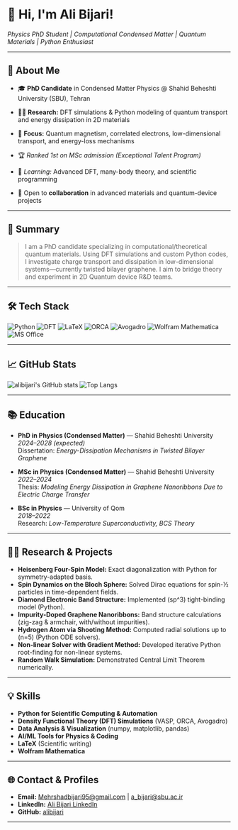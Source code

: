# 👋 Hi, I'm Ali Bijari!

_Physics PhD Student | Computational Condensed Matter | Quantum Materials | Python Enthusiast_

---

## 🚀 About Me

- 🎓 **PhD Candidate** in Condensed Matter Physics @ Shahid Beheshti University (SBU), Tehran  
- 🧑‍💻 **Research:** DFT simulations & Python modeling of quantum transport and energy dissipation in 2D materials  
- 🧠 **Focus:** Quantum magnetism, correlated electrons, low-dimensional transport, and energy-loss mechanisms  
- 🏆 _Ranked 1st on MSc admission (Exceptional Talent Program)_

- 🌱 _Learning:_ Advanced DFT, many-body theory, and scientific programming  
- 💬 Open to **collaboration** in advanced materials and quantum-device projects

---

## 🎯 Summary

> I am a PhD candidate specializing in computational/theoretical quantum materials. Using DFT simulations and custom Python codes, I investigate charge transport and dissipation in low-dimensional systems—currently twisted bilayer graphene. I aim to bridge theory and experiment in 2D Quantum device R&D teams.

---

## 🛠️ Tech Stack

![Python](https://img.shields.io/badge/-Python-3776AB?style=flat-square&logo=python&logoColor=white)
![DFT](https://img.shields.io/badge/-DFT-blue?style=flat-square)
![LaTeX](https://img.shields.io/badge/-LaTeX-008080?style=flat-square&logo=latex)
![ORCA](https://img.shields.io/badge/-ORCA-4B8BBE?style=flat-square)
![Avogadro](https://img.shields.io/badge/-Avogadro-green?style=flat-square)
![Wolfram Mathematica](https://img.shields.io/badge/-Mathematica-red?style=flat-square)
![MS Office](https://img.shields.io/badge/-MS%20Office-0078D4?style=flat-square)

---

## 📈 GitHub Stats

<!-- اگر اکانتت خصوصی نیست و می‌خواهی ویجت آمار اضافه کنی: -->
![alibijari's GitHub stats](https://github-readme-stats.vercel.app/api?username=alibijari&show_icons=true&theme=radical)
![Top Langs](https://github-readme-stats.vercel.app/api/top-langs/?username=alibijari&layout=compact&theme=radical)

---

## 📚 Education

- **PhD in Physics (Condensed Matter)** — Shahid Beheshti University  
  _2024–2028 (expected)_  
  Dissertation: _Energy-Dissipation Mechanisms in Twisted Bilayer Graphene_

- **MSc in Physics (Condensed Matter)** — Shahid Beheshti University  
  _2022–2024_  
  Thesis: _Modeling Energy Dissipation in Graphene Nanoribbons Due to Electric Charge Transfer_

- **BSc in Physics** — University of Qom  
  _2018–2022_  
  Research: _Low-Temperature Superconductivity, BCS Theory_

---

## 🧑‍🔬 Research & Projects

- **Heisenberg Four-Spin Model:** Exact diagonalization with Python for symmetry-adapted basis.
- **Spin Dynamics on the Bloch Sphere:** Solved Dirac equations for spin-½ particles in time-dependent fields.
- **Diamond Electronic Band Structure:** Implemented \(sp^3\) tight-binding model (Python).
- **Impurity-Doped Graphene Nanoribbons:** Band structure calculations (zig-zag & armchair, with/without impurities).
- **Hydrogen Atom via Shooting Method:** Computed radial solutions up to \(n=5\) (Python ODE solvers).
- **Non-linear Solver with Gradient Method:** Developed iterative Python root-finding for non-linear systems.
- **Random Walk Simulation:** Demonstrated Central Limit Theorem numerically.

---

## 💡 Skills

- **Python for Scientific Computing & Automation**
- **Density Functional Theory (DFT) Simulations** (VASP, ORCA, Avogadro)
- **Data Analysis & Visualization** (numpy, matplotlib, pandas)
- **AI/ML Tools for Physics & Coding**
- **LaTeX** (Scientific writing)
- **Wolfram Mathematica**

---

## 🌐 Contact & Profiles

- **Email:** Mehrshadbijari95@gmail.com | a_bijari@sbu.ac.ir  
- **LinkedIn:** [Ali Bijari LinkedIn](https://www.linkedin.com/in/ali-bijari-ba401b261)  
- **GitHub:** [alibijari](https://github.com/alibijari)  

---
